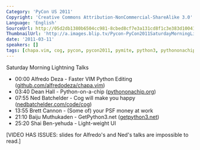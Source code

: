 ```yaml
---
Category: 'PyCon US 2011'
Copyright: 'Creative Commons Attribution-NonCommercial-ShareAlike 3.0'
Language: 'English'
SourceUrl: http://05d2db1380b6504cc981-8cbed8cf7e3a131cd8f1c3e383d10041.r93.cf2.rackcdn.com/pycon-us-2011/359_saturday-morning-lightning-talks.mp4
ThumbnailUrl: 'http://a.images.blip.tv/Pycon-PyCon2011SaturdayMorningLightningTalks238.png'
date: '2011-03-11'
speakers: []
tags: [chapa.vim, cog, pycon, pycon2011, pymite, python3, pythononachip, vim]
---
```

Saturday Morning Lightning Talks

  * 00:00 Alfredo Deza - Faster VIM Python Editing ([github.com/alfredodeza/chapa.vim](https://github.com/alfredodeza/chapa.vim)) 
  * 03:40 Dean Hall - Python-on-a-chip ([pythononachip.org](http://pythononachip.org/)) 
  * 07:55 Ned Batchelder - Cog will make you happy ([nedbatchelder.com/code/cog](http://nedbatchelder.com/code/cog)) 
  * 13:55 Brett Cannon - (Some of) your PSF money at work 
  * 21:10 Baiju Muthukaden - GetPython3.net ([getpython3.net](http://getpython3.net/)) 
  * 25:20 Shai Ben-yehuda - Light-weight UI 

[VIDEO HAS ISSUES: slides for Alfredo's and Ned's talks are impossible to
read.]

